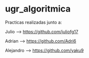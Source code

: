 # ugr_algoritmica

Practicas realizadas junto a:

Julio --> https://github.com/juliofg17

Adrian --> https://github.com/Adri6

Alejandro --> https://github.com/yaku9
